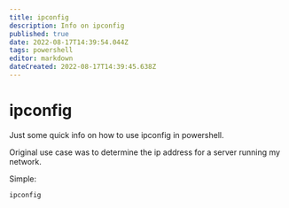 ```yaml
---
title: ipconfig
description: Info on ipconfig
published: true
date: 2022-08-17T14:39:54.044Z
tags: powershell
editor: markdown
dateCreated: 2022-08-17T14:39:45.638Z
---
```


# ipconfig

Just some quick info on how to use ipconfig in powershell. 

Original use case was to determine the ip address for a server running my network. 

Simple: 

`ipconfig`